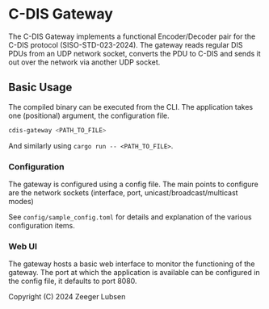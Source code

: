 # C-DIS Gateway

The C-DIS Gateway implements a functional Encoder/Decoder pair for the C-DIS protocol (SISO-STD-023-2024).
The gateway reads regular DIS PDUs from an UDP network socket, converts the PDU to C-DIS and sends it out over the network via another UDP socket.

## Basic Usage

The compiled binary can be executed from the CLI. The application takes one (positional) argument, the configuration file.

```bash
cdis-gateway <PATH_TO_FILE>
```

And similarly using `cargo run -- <PATH_TO_FILE>`.

### Configuration
The gateway is configured using a config file. The main points to configure are the network sockets (interface, port, unicast/broadcast/multicast modes)

See `config/sample_config.toml` for details and explanation of the various configuration items.  

### Web UI
The gateway hosts a basic web interface to monitor the functioning of the gateway. The port at which the application is available can be configured in the config file, it defaults to port 8080.

Copyright (C) 2024 Zeeger Lubsen